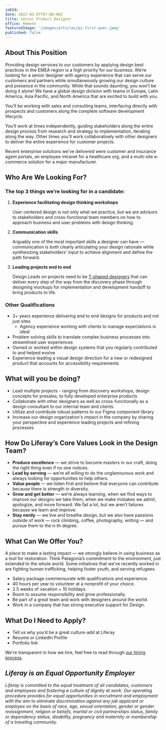 ```yaml
---
jobId:
date: 2022-03-07T07:00:00Z
title: Senior Product Designer
office: Remote
featuredImage: '/images/articles/pj-first-year.jpeg'
published: false
---
```


## About This Position

Providing design services to our customers by applying design best practices in the EMEA region is a high priority for our business. We’re looking for a senior designer with agency experience that can serve our customers and partners while simultaneously growing our design culture and presence in the community. While that sounds daunting, you won’t be doing it alone! We have a global design division with teams in Europe, Latin America, Asia Pacific, and North America that are excited to build with you.

You’ll be working with sales and consulting teams, interfacing directly with prospects and customers along the complete software development lifecycle.

You’ll work at times independently, guiding stakeholders along the entire design process from research and strategy to implementation, iterating along the way. Other times you'll work collaboratively with other designers to deliver the entire experience for customer projects.

Recent enterprise solutions we've delivered were customer and insurance agent portals, an employee intranet for a healthcare org, and a multi-site e-commerce solution for a major manufacturer.

## Who Are We Looking For?

### The top 3 things we’re looking for in a candidate:

1. **Experience facilitating design thinking workshops**

    User centered design is not only what we practice, but we are advisors to stakeholders and cross-functional team members on how to approach business and user problems with design thinking.

2. **Communication skills**

    Arguably one of the most important skills a designer can have — communication is both clearly articulating your design rationale while synthesizing stakeholders' input to achieve alignment and define the path forward.

3. **Leading projects end to end**

    Design Leads on projects need to be [T-shaped designers](https://chiefexecutive.net/ideo-ceo-tim-brown-t-shaped-stars-the-backbone-of-ideoaes-collaborative-culture__trashed/) that can deliver every step of the way from the discovery phase through designing mockups for implementation and development handoff to bring products to life.

### Other Qualifications

-   3+ years experience delivering end to end designs for products and not just sites
    -   Agency experience working with clients to manage expectations is ideal
-   Problem solving skills to translate complex business processes into streamlined user experiences
-   Owned or worked within design systems that you regularly contributed to and helped evolve
-   Experience leading a visual design direction for a new or redesigned product that accounts for accessibility requirements

## What will you be doing?

-   Lead multiple projects - ranging from discovery workshops, design concepts for presales, to fully developed enterprise products
-   Collaborate with other designers as well as cross-functionally as a design consultant to our internal team and clients.
-   Utilize and contribute robust patterns to our Figma component library
-   Increase our design organization's impact in the company by sharing your perspective and experience leading projects and refining processes

## How Do Liferay’s Core Values Look in the Design Team?

-   **Produce excellence** — we strive to become masters in our craft, doing the right thing even if no one notices.
-   **Lead by serving** — we’re all willing to do the unglamourous work and always looking for opportunities to help others.
-   **Value people** — we listen first and believe that everyone can contribute because there is strength in diversity.
-   **Grow and get better** — we’re always learning, when we find ways to improve our designs we take them, when we make mistakes we admit, apologize, and move forward. We fail a lot, but we aren’t failures because we learn and improve.
-   **Stay nerdy** — we live and breathe design, but we also have passions outside of work — rock climbing, coffee, photography, writing — and pursue them to the n-th degree.

## What Can We Offer You?

A place to make a lasting impact — we strongly believe in using business as a tool for restoration. Think Patagonia’s commitment to the environment, just extended to the whole world. Some initiatives that we’ve recently worked in are fighting human trafficking, helping foster youth, and serving refugees.

-   Salary package commensurate with qualifications and experience.
-   40 hours per year to volunteer at a nonprofit of your choice.
-   2.5 weeks of vacation + 10 holidays.
-   Room to assume responsibility and grow professionally.
-   Be part of a great team and work with designers around the world.
-   Work in a company that has strong executive support for Design.

## What Do I Need to Apply?

-   Tell us why you’d be a great culture-add at Liferay
-   Resume or LinkedIn Profile
-   Portfolio link

We're transparent in how we hire, feel free to read through [our hiring process](https://liferay.design/articles/2021/how-we-hire/).

## _Liferay is an Equal Opportunity Employer_

_Liferay is committed to the equal treatment of all candidates, customers and employees and fostering a culture of dignity at work. Our operating procedure provides for equal opportunities in recruitment and employment with the aim to eliminate discrimination against any job applicant or employee on the basis of race, age, sexual orientation, gender or gender reassignment, religion or beliefs, marital or civil partnerships status, family or dependency status, disability, pregnancy and maternity or membership of a traveling community._
